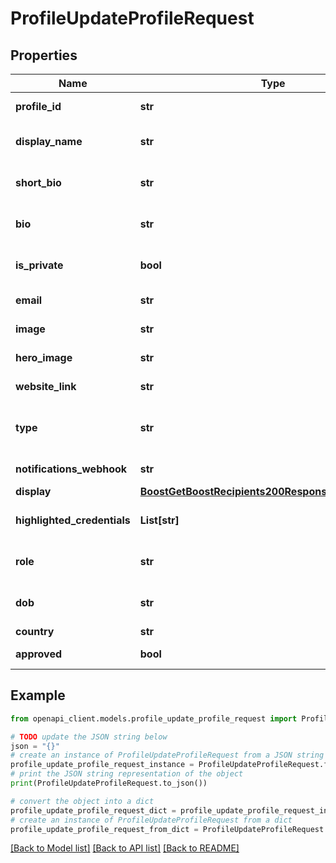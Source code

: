 # ProfileUpdateProfileRequest


## Properties

Name | Type | Description | Notes
------------ | ------------- | ------------- | -------------
**profile_id** | **str** | Unique, URL-safe identifier for the profile. | [optional] 
**display_name** | **str** | Human-readable display name for the profile. | [optional] [default to '']
**short_bio** | **str** | Short bio for the profile. | [optional] [default to '']
**bio** | **str** | Longer bio for the profile. | [optional] [default to '']
**is_private** | **bool** | Whether the profile is private or not and shows up in search results. | [optional] 
**email** | **str** | Contact email address for the profile. (deprecated) | [optional] 
**image** | **str** | Profile image URL for the profile. | [optional] 
**hero_image** | **str** | Hero image URL for the profile. | [optional] 
**website_link** | **str** | Website link for the profile. | [optional] 
**type** | **str** | Profile type: e.g. \&quot;person\&quot;, \&quot;organization\&quot;, \&quot;service\&quot;. | [optional] 
**notifications_webhook** | **str** | URL to send notifications to. | [optional] 
**display** | [**BoostGetBoostRecipients200ResponseInnerToDisplay**](BoostGetBoostRecipients200ResponseInnerToDisplay.md) |  | [optional] 
**highlighted_credentials** | **List[str]** | Up to 5 unique boost URIs to highlight on the profile. | [optional] 
**role** | **str** | Role of the profile: e.g. \&quot;teacher\&quot;, \&quot;student\&quot;. | [optional] [default to '']
**dob** | **str** | Date of birth of the profile: e.g. \&quot;1990-01-01\&quot;. | [optional] [default to '']
**country** | **str** | Country for the profile. | [optional] 
**approved** | **bool** | Approval status for the profile. | [optional] 

## Example

```python
from openapi_client.models.profile_update_profile_request import ProfileUpdateProfileRequest

# TODO update the JSON string below
json = "{}"
# create an instance of ProfileUpdateProfileRequest from a JSON string
profile_update_profile_request_instance = ProfileUpdateProfileRequest.from_json(json)
# print the JSON string representation of the object
print(ProfileUpdateProfileRequest.to_json())

# convert the object into a dict
profile_update_profile_request_dict = profile_update_profile_request_instance.to_dict()
# create an instance of ProfileUpdateProfileRequest from a dict
profile_update_profile_request_from_dict = ProfileUpdateProfileRequest.from_dict(profile_update_profile_request_dict)
```
[[Back to Model list]](../README.md#documentation-for-models) [[Back to API list]](../README.md#documentation-for-api-endpoints) [[Back to README]](../README.md)


